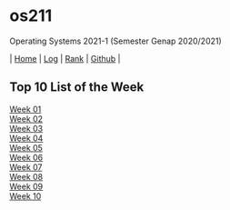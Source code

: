 # os211
Operating Systems 2021-1 (Semester Genap 2020/2021)

| [Home](https://raflibangsawan.github.io/os211) | [Log](https://raflibangsawan.github.io/os211/TXT/mylog.txt) | [Rank](https://raflibangsawan.github.io/os211/TXT/myrank.txt) | [Github](https://github.com/raflibangsawan/os211/) |
<br>

## Top 10 List of the Week
[Week 01](https://raflibangsawan.github.io/os211/W01) <br>
[Week 02](https://raflibangsawan.github.io/os211/W02) <br>
[Week 03](https://raflibangsawan.github.io/os211/W03) <br>
[Week 04](https://raflibangsawan.github.io/os211/W04) <br>
[Week 05](https://raflibangsawan.github.io/os211/W05) <br>
[Week 06](https://raflibangsawan.github.io/os211/W06) <br>
[Week 07](https://raflibangsawan.github.io/os211/W07) <br>
[Week 08](https://raflibangsawan.github.io/os211/W08) <br>
[Week 09](https://raflibangsawan.github.io/os211/W09) <br>
[Week 10](https://raflibangsawan.github.io/os211/W10) <br>
